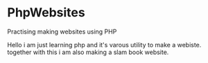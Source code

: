 # PhpWebsites
Practising making websites using PHP

Hello i am just learning php and it's varous utility to make a webiste. 
together with this i am also making a slam book website.
